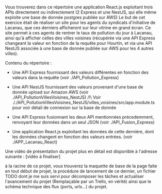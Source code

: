 Vous trouverez dans ce répertoire une application React.js exploitant trois APIs directement ou indirectement (2 Express et une NestJS, qui elle même exploite une base de donnée postgres publiée sur AWS) 
Le but de cet exercice était de réaliser un site pour les agents du syndicats d'initiative de Lacanau, que ces derniers afficheront sur leur vitrine en grand écran. Ce site permet à ces agents de rentrer le taux de pollution du jour à Lacanau, ainsi qu'à afficher celles des villes voisines (récupérée via une API Express changeant la valeur en fonction de la requête pour Hourtin, et via une API NestJS associée à une base de donnée publiée sur AWS pour les 4 autres villes).

Contenu du répertoire : 

- Une API Express fournissant des valeurs différentes en fonction des valeurs dans la requête (voir ./API_Pollution_Express)

- Une API NestJS fournissant des valeurs provenant d'une base de donnée upload sur Amazon AWS (voir ./API_PollutionVillesVoisines_NestJS)
/!\ Voir ././API_PollutionVillesVoisines_NestJS/villes_voisines/src/app.module.ts pour voir détail de connexion sur la base de donnée

- Une API Express fusionnant les deux API mentionnées précedemment, renvoyant leur données dans un seul JSON (voir ./API_Fusion_Express)

- Une application React.js exploitant les données de cette dernière, dont les données changent en fonction des valeurs entrées. (voir ./APP_Lacanau_React)

Une vidéo de présentation du projet plus en détail est disponible à l'adresse suivante : [vidéo à finaliser]

à la racine de ce projet, vous trouverez la maquette de base de la page faite en tout début de projet, la procédure de lancement de ce dernier, un fichier TODO dont je me suis servi pour décomposer les tâches et actualiser l'avancement du projet (Remplaçable par un Trello, en vérité) ainsi que le schéma technique des flux (ports, urls...) du projet. 
